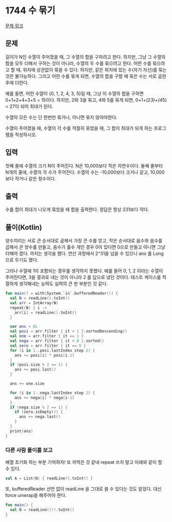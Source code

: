 # 1744 수 묶기

[문제 링크](https://www.acmicpc.net/problem/1744)

## 문제

길이가 N인 수열이 주어졌을 때, 그 수열의 합을 구하려고 한다. 하지만, 그냥 그 수열의 합을 모두 더해서 구하는 것이 아니라, 수열의 두 수를 묶으려고 한다. 어떤 수를 묶으려고 할 때, 위치에 상관없이 묶을 수 있다. 하지만, 같은 위치에 있는 수(자기 자신)를 묶는 것은 불가능하다. 그리고 어떤 수를 묶게 되면, 수열의 합을 구할 때 묶은 수는 서로 곱한 후에 더한다.

예를 들면, 어떤 수열이 {0, 1, 2, 4, 3, 5}일 때, 그냥 이 수열의 합을 구하면 0+1+2+4+3+5 = 15이다. 하지만, 2와 3을 묶고, 4와 5를 묶게 되면, 0+1+(2*3)+(4*5) = 27이 되어 최대가 된다.

수열의 모든 수는 단 한번만 묶거나, 아니면 묶지 않아야한다.

수열이 주어졌을 때, 수열의 각 수를 적절히 묶었을 때, 그 합이 최대가 되게 하는 프로그램을 작성하시오.

## 입력

첫째 줄에 수열의 크기 N이 주어진다. N은 10,000보다 작은 자연수이다. 둘째 줄부터 N개의 줄에, 수열의 각 수가 주어진다. 수열의 수는 -10,000보다 크거나 같고, 10,000보다 작거나 같은 정수이다.

## 출력

수를 합이 최대가 나오게 묶었을 때 합을 출력한다. 정답은 항상 231보다 작다.

## 풀이(Kotlin)

양수끼리는 서로 큰 순서대로 곱해서 가장 큰 수를 얻고, 작은 순서대로 음수와 음수를 곱해서 큰 양수를 만들고, 음수가 홀수 개인 경우 0이 있다면 0으로 만들고 아니면 그냥 더해야 겠다.
까지는 생각을 했다. 연산 과정에서 2^31을 넘을 수 있으니 ans 를 Long으로 두기도 했다.

그러나 수열에 1이 포함되는 경우를 생각하지 못했다. 예를 들어 0, 1, 2 이라는 수열이 주어진다면, 3을 결과로 내는 것이 아니라 2 를 답으로 냈던 것이다. 테스트 케이스를
적절하게 생각해내는 능력도 실력의 큰 한 부분인 것 같다.

```kotlin
fun main() = with(System.`in`.bufferedReader()) {
  val N = readLine().toInt()
  val arr = IntArray(N)
  repeat(N) { i ->
    arr[i] = readLine().toInt()
  }

  var ans = 0L
  val posi = arr.filter { it > 1 }.sortedDescending()
  val one = arr.filter { it == 1 }
  val nega = arr.filter { it < 0 }.sorted()
  val zero = arr.filter { it == 0 }
  for (i in 1..posi.lastIndex step 2) {
    ans += posi[i] * posi[i-1]
  }
  if (posi.size % 2 == 1) {
    ans += posi.last()
  }

  ans += one.size

  for (i in 1..nega.lastIndex step 2) {
    ans += nega[i] * nega[i-1]
  }
  if (nega.size % 2 == 1) {
    if (zero.isEmpty()) {
      ans += nega.last()
    }
  }
  print(ans)
}
```

### 다른 사람 풀이를 보고

배열 초기화 하는 부분 기억하자! 또 까먹은 것 같네 repeat 쓰지 말고 아래와 같이 할 수 있다.

```kotlin
val A = List(N) { readLine().toInt() }
```

또, bufferedReader 선언 없이 readLine 을 그대로 쓸 수 있다는 것도 알았다. 대신 force unwrap을 해주어야 한다.

```kotlin
fun main() {
  val N = readLine()!!.toInt()
}
```
